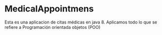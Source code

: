 # MedicalAppointmens
Esta es una aplicacion de citas médicas en java 8.
Aplicamos todo lo que se refiere a Programación orientada objetos (POO)
